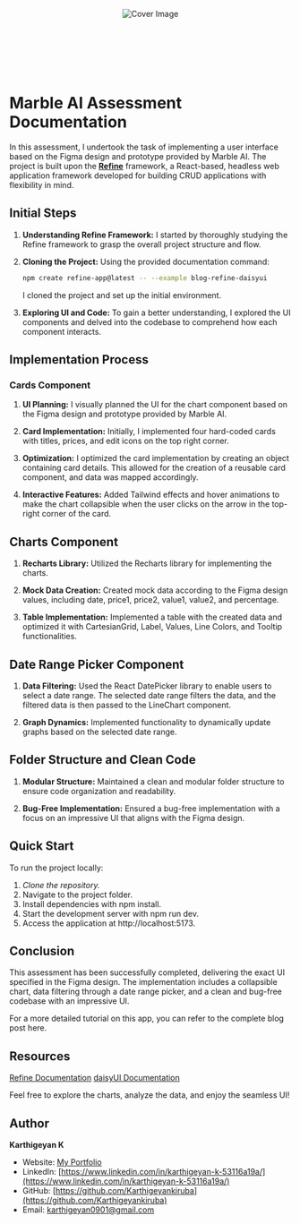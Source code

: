 <div align="center" style="margin: 30px;">

![Cover Image](https://refine.ams3.cdn.digitaloceanspaces.com/blog/2023-09-06-daisy-ui-panel/daisyui.jpg "Cover Image")

<br />
<br />

</div>

<br />

# Marble AI Assessment Documentation

In this assessment, I undertook the task of implementing a user interface based on the Figma design and prototype provided by Marble AI. The project is built upon the [**Refine**](https://refine.dev) framework, a React-based, headless web application framework developed for building CRUD applications with flexibility in mind.

## Initial Steps

1. **Understanding Refine Framework:**
   I started by thoroughly studying the Refine framework to grasp the overall project structure and flow.

2. **Cloning the Project:**
   Using the provided documentation command:

   ```bash
   npm create refine-app@latest -- --example blog-refine-daisyui
   ```

   I cloned the project and set up the initial environment.

3. **Exploring UI and Code:**
   To gain a better understanding, I explored the UI components and delved into the codebase to comprehend how each component interacts.

## Implementation Process

### Cards Component

1. **UI Planning:**
   I visually planned the UI for the chart component based on the Figma design and prototype provided by Marble AI.

2. **Card Implementation:**
   Initially, I implemented four hard-coded cards with titles, prices, and edit icons on the top right corner.

3. **Optimization:**
   I optimized the card implementation by creating an object containing card details. This allowed for the creation of a reusable card component, and data was mapped accordingly.

4. **Interactive Features:**
   Added Tailwind effects and hover animations to make the chart collapsible when the user clicks on the arrow in the top-right corner of the card.

## Charts Component

1. **Recharts Library:**
   Utilized the Recharts library for implementing the charts.

2. **Mock Data Creation:**
   Created mock data according to the Figma design values, including date, price1, price2, value1, value2, and percentage.

3. **Table Implementation:**
   Implemented a table with the created data and optimized it with CartesianGrid, Label, Values, Line Colors, and Tooltip functionalities.

## Date Range Picker Component

1. **Data Filtering:**
   Used the React DatePicker library to enable users to select a date range. The selected date range filters the data, and the filtered data is then passed to the LineChart component.

2. **Graph Dynamics:**
   Implemented functionality to dynamically update graphs based on the selected date range.

## Folder Structure and Clean Code

1. **Modular Structure:**
   Maintained a clean and modular folder structure to ensure code organization and readability.

2. **Bug-Free Implementation:**
   Ensured a bug-free implementation with a focus on an impressive UI that aligns with the Figma design.

## Quick Start

To run the project locally:

1. _Clone the repository._
2. Navigate to the project folder.
3. Install dependencies with npm install.
4. Start the development server with npm run dev.
5. Access the application at http://localhost:5173.

## Conclusion

This assessment has been successfully completed, delivering the exact UI specified in the Figma design. The implementation includes a collapsible chart, data filtering through a date range picker, and a clean and bug-free codebase with an impressive UI.

For a more detailed tutorial on this app, you can refer to the complete blog post here.

## Resources

[Refine Documentation](https://refine.dev/docs/tutorial/introduction/index/)
[daisyUI Documentation](https://daisyui.com/docs/install/)

Feel free to explore the charts, analyze the data, and enjoy the seamless UI!

## Author

**Karthigeyan K**

- Website: [My Portfolio](https://comfy-vacherin-e10233.netlify.app/)
- LinkedIn: [https://www.linkedin.com/in/karthigeyan-k-53116a19a/](https://www.linkedin.com/in/karthigeyan-k-53116a19a/)
- GitHub: [https://github.com/Karthigeyankiruba](https://github.com/Karthigeyankiruba)
- Email: karthigeyan0901@gmail.com
